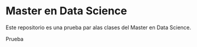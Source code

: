# Master en Data Science

Este repositorio es una prueba par alas clases del Master en Data Science.

Prueba
